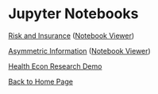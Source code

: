 # Jupyter Notebooks

[Risk and Insurance](Risk.ipynb)
([Notebook Viewer](https://nbviewer.jupyter.org/github/drbjselby/Health-Econ/blob/master/Risk.ipynb))

[Asymmetric Information](AsymmetricInformation.ipynb)
([Notebook Viewer](https://nbviewer.jupyter.org/github/drbjselby/Health-Econ/blob/master/AsymmetricInformation.ipynb))

[Health Econ Research Demo](https://htmlpreview.github.io/?https://github.com/drbjselby/Health-Econ/blob/master/healtheconresearchdemo.nb.html)

[Back to Home Page](https://drbjselby.github.io)
